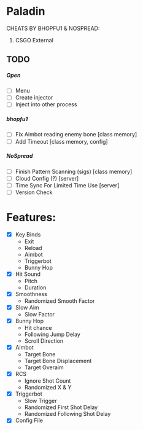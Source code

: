 # Paladin
CHEATS BY BHOPFU1 & NOSPREAD:
1. CSGO External

## TODO

##### Open
- [ ] Menu
- [ ] Create injector
- [ ] Inject into other process

##### bhopfu1
- [ ] Fix Aimbot reading enemy bone [class memory]
- [ ] Add Timeout [class memory, config]

##### NoSpread
- [ ] Finish Pattern Scanning (sigs) [class memory]
- [ ] Cloud Config (?) [server]
- [ ] Time Sync For Limited Time Use [server]
- [ ] Version Check

# Features:

- [x] Key Binds
  - Exit
  - Reload
  - Aimbot
  - Triggerbot
  - Bunny Hop
- [x] Hit Sound
  - Pitch
  - Duration
- [x] Smoothness
  - Randomized Smooth Factor
- [x] Slow Aim
  - Slow Factor
- [x] Bunny Hop
  - Hit chance
  - Following Jump Delay
  - Scroll Direction
- [x] Aimbot
  - Target Bone
  - Target Bone Displacement
  - Target Overaim
- [x] RCS
  - Ignore Shot Count
  - Randomized X & Y
- [x] Triggerbot
  - Slow Trigger
  - Randomized First Shot Delay
  - Randomized Following Shot Delay
- [x] Config File
